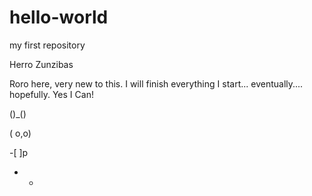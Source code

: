 # hello-world
my first repository

Herro Zunzibas

Roro here, very new to this. I will finish everything I start... eventually.... hopefully. Yes I Can!

  ()_()
  
 ( o,o)
 
-[   ]p

  - -
